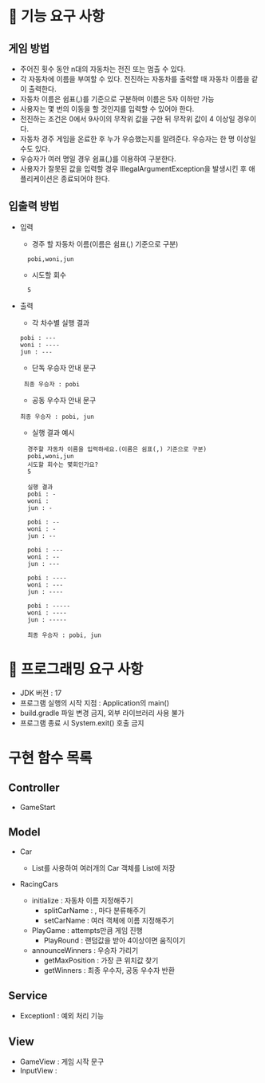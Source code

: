 # 🚀 기능 요구 사항
## 게임 방법
- 주어진 횟수 동안 n대의 자동차는 전진 또는 멈출 수 있다.
- 각 자동차에 이름을 부여할 수 있다. 전진하는 자동차를 출력할 때 자동차 이름을 같이 출력한다.
- 자동차 이름은 쉼표(,)를 기준으로 구분하며 이름은 5자 이하만 가능
- 사용자는 몇 번의 이동을 할 것인지를 입력할 수 있어야 한다.
- 전진하는 조건은 0에서 9사이의 무작위 값을 구한 뒤 무작위 값이 4 이상일 경우이다.
- 자동차 경주 게임을 온료한 후 누가 우승했는지를 알려준다. 우승자는 한 명 이상일 수도 있다.
- 우승자가 여러 명일 경우 쉼표(,)를 이용하여 구분한다.
- 사용자가 잘못된 값을 입력할 경우 IllegalArgumentException을 발생시킨 후 애플리케이션은 종료되어야 한다.

## 입출력 방법
- 입력
    - 경주 할 자동차 이름(이름은 쉼표(,) 기준으로 구분)
  ```agsl
    pobi,woni,jun
    ```

    - 시도할 회수
  ```agsl
    5
    ```
  
- 출력
    - 각 차수별 실행 결과
  ```agsl
  pobi : ---
  woni : ----
  jun : ---
    ```
  
    - 단독 우승자 안내 문구
  ```agsl
   최종 우승자 : pobi
    ```
  
    - 공동 우수자 안내 문구
    ```
  최종 우승자 : pobi, jun
  ```
  
    - 실행 결과 예시
  ```agsl
    경주할 자동차 이름을 입력하세요.(이름은 쉼표(,) 기준으로 구분)
    pobi,woni,jun
    시도할 회수는 몇회인가요?
    5

    실행 결과
    pobi : -
    woni :
    jun : -

    pobi : --
    woni : -
    jun : --

    pobi : ---
    woni : --
    jun : ---

    pobi : ----
    woni : ---
    jun : ----

    pobi : -----
    woni : ----
    jun : -----

    최종 우승자 : pobi, jun
    ```

# 🎯 프로그래밍 요구 사항
- JDK 버전 : 17
- 프로그램 실행의 시작 지점 : Application의 main()
- build.gradle 파일 변경 금지, 외부 라이브러리 사용 불가
- 프로그램 종료 시 System.exit() 호출 금지

# 구현 함수 목록

## Controller
- GameStart

## Model
- Car
  - List<Car>를 사용하여 여러개의 Car 객체를 List에 저장

- RacingCars
  - initialize : 자동차 이름 지정해주기
    - splitCarName : , 마다 분류해주기
    - setCarName : 여러 객체에 이름 지정해주기
  - PlayGame : attempts만큼 게임 진행
    - PlayRound : 랜덤값을 받아 4이상이면 움직이기
  - announceWinners : 우승자 가리기
    - getMaxPosition : 가장 큰 위치값 찾기
    - getWinners : 최종 우수자, 공동 우수자 반환


## Service
- Exception1 : 예외 처리 기능

## View
- GameView : 게임 시작 문구
- InputView : 